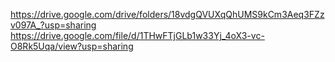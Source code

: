 https://drive.google.com/drive/folders/18vdgQVUXqQhUMS9kCm3Aeq3FZzv097A_?usp=sharing
https://drive.google.com/file/d/1THwFTjGLb1w33Yj_4oX3-vc-O8Rk5Uqa/view?usp=sharing
